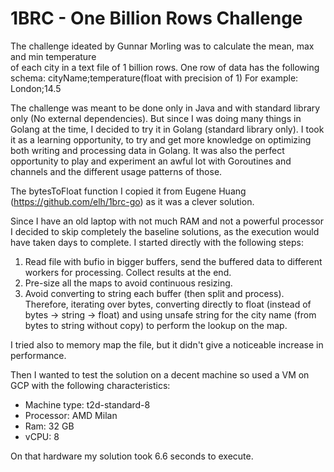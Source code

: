 # 1BRC - One Billion Rows Challenge
The challenge ideated by Gunnar Morling was to calculate the mean, max and min temperature   
of each city in a text file of 1 billion rows. One row of data has the following schema:
cityName;temperature(float with precision of 1)
For example: London;14.5

The challenge was meant to be done only in Java and with standard library only (No external dependencies).
But since I was doing many things in Golang at the time, I decided to try it in Golang (standard library only).
I took it as a learning opportunity, to try and get more knowledge on optimizing both writing and processing data in Golang.
It was also the perfect opportunity to play and experiment an awful lot with Goroutines and channels and the
different usage patterns of those.

The bytesToFloat function I copied it from Eugene Huang (https://github.com/elh/1brc-go) as it was a clever solution.

Since I have an old laptop with not much RAM and not a powerful processor I decided to skip completely
the baseline solutions, as the execution would have taken days to complete.
I started directly with the following steps:
1. Read file with bufio in bigger buffers, send the buffered data to different workers for processing. Collect results at the end.
2. Pre-size all the maps to avoid continuous resizing.
3. Avoid converting to string each buffer (then split and process). Therefore, iterating over bytes, converting
   directly to float (instead of bytes -> string -> float) and using unsafe string for the city name (from bytes to string without copy) to perform the lookup on the map.

I tried also to memory map the file, but it didn't give a noticeable increase in performance.

Then I wanted to test the solution on a decent machine so used a VM on GCP with the following characteristics:
- Machine type: t2d-standard-8
- Processor: AMD Milan
- Ram: 32 GB
- vCPU: 8

On that hardware my solution took 6.6 seconds to execute.
